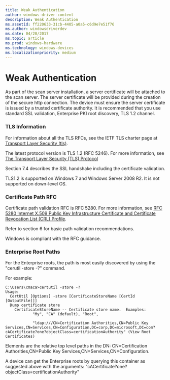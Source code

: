 ```yaml
---
title: Weak Authentication
author: windows-driver-content
description: Weak Authentication
ms.assetid: ff220633-31cb-4405-a0a5-c6d9e7e51f76
ms.author: windowsdriverdev
ms.date: 04/20/2017
ms.topic: article
ms.prod: windows-hardware
ms.technology: windows-devices
ms.localizationpriority: medium
---
```


# Weak Authentication


As part of the scan server installation, a server certificate will be attached to the scan server. The server certificate will be provided during the creation of the secure http connection. The device must ensure the server certificate is issued by a trusted certificate authority. It is recommended that you use standard SSL validation, Enterprise PKI root discovery, TLS 1.2 channel.

### TLS Information

For information about all the TLS RFCs, see the IETF TLS charter page at [Transport Layer Security (tls)](http://go.microsoft.com/fwlink/p/?linkid=518817).

The latest protocol version is TLS 1.2 (RFC 5246). For more information, see [The Transport Layer Security (TLS) Protocol](http://go.microsoft.com/fwlink/p/?linkid=154084)

Section 7.4 describes the SSL handshake including the certificate validation.

TLS1.2 is supported on Windows 7 and Windows Server 2008 R2. It is not supported on down-level OS.

### Certificate Path RFC

Certificate path validation RFC is RFC 5280. For more information, see [RFC 5280 Internet X.509 Public Key Infrastructure Certificate and Certificate Revocation List (CRL) Profile](http://go.microsoft.com/fwlink/p/?linkid=154086).

Refer to section 6 for basic path validation recommendations.

Windows is compliant with the RFC guidance.

### Enterprise Root Paths

For the Enterprise roots, the path is most easily discovered by using the "cerutil -store -?" command.

For example:

```
C:\Users\cmaca>certutil -store -?
Usage:
  CertUtil [Options] -store [CertificateStoreName [CertId [OutputFile]]]
  Dump certificate store
    CertificateStoreName -- Certificate store name.  Examples:
            "My", "CA" (default), "Root",
 
            "ldap:///CN=Certification Authorities,CN=Public Key Services,CN=Services,CN=Configuration,DC=corp,DC=microsoft,DC=com?cACertificate?one?objectClass=certificationAuthority" (View Root Certificates)
```

Elements are the relative top level paths in the DN: CN=Certification Authorities,CN=Public Key Services,CN=Services,CN=Configuration.

A device can get the Enterprise roots by querying this container as suggested above with the arguments: "cACertificate?one?objectClass=certificationAuthority"

 

 





